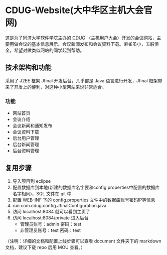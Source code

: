 CDUG-Website(大中华区主机大会官网)
===========

这是为了同济大学软件学院主办的 [CDUG](http://cdug.tongji.edu.cn)
（主机用户大会）开发的会议网站，主要用做会议的基本信息展示、会议新闻发布和会议资料下载。麻雀虽小，五脏俱全，希望对做类似网站的同学起到帮助。

## 技术架构和功能

采用了 J2EE 框架 Jfinal 开发后台，几乎都是 Java 语言进行开发，Jfinal
框架带来了开发上的便利，对这种小型网站来说非常适合。

### 功能
* 网站首页
* 会议介绍
* 会议新闻和通知发布
* 会议资料下载
* 后台用户管理
* 后台新闻管理
* 后台资料管理

## 复用步骤

1. 导入项目到 eclipse
2. 配置数据库到本地(新建的数据库名字要和config.properties中配置的数据库名字相同)，SQL 文件在 git 中
3. 配置 WEB-INF 下的 config.properties 文件中的数据库账号密码IP等信息
4. run com.cdug.config.JfinalConfiguration.java 
5. 访问 localhost:8084 就可以看到主页了
6. 访问 localhost:8084/private 进入后台
	* 管理员账号：admin  密码：test
	* 非管理员账号：test  密码：test
	
（注明：详细的文档和配置上线步骤可以查看 document 文件夹下的 markdown 文档，建议下载 repo 后用 MOU 查看。）
